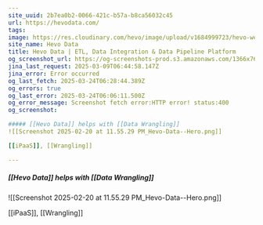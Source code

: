 ```yaml
---
site_uuid: 2b7ea0b2-0066-421c-b57a-b8ca56032c45
url: https://hevodata.com/
tags: 
image: https://res.cloudinary.com/hevo/image/upload/v1684999723/hevo-website/social-share-thumbnails/logo-fb-meta_yajbqg.png
site_name: Hevo Data
title: Hevo Data | ETL, Data Integration & Data Pipeline Platform
og_screenshot_url: https://og-screenshots-prod.s3.amazonaws.com/1366x768/80/false/8b466fd98e47d31eddad2c01dec4ecfab1bc3d1950ff59b8b5f7d4be47ca8d52.jpeg
jina_last_request: 2025-03-09T06:44:58.147Z
jina_error: Error occurred
og_last_fetch: 2025-03-24T06:28:44.389Z
og_errors: true
og_last_error: 2025-03-24T06:06:11.500Z
og_error_message: Screenshot fetch error:HTTP error! status:400
og_screenshot: 

##### [[Hevo Data]] helps with [[Data Wrangling]]
![[Screenshot 2025-02-20 at 11.55.29 PM_Hevo-Data--Hero.png]]

[[iPaaS]], [[Wrangling]]

---
```



##### [[Hevo Data]] helps with [[Data Wrangling]]
![[Screenshot 2025-02-20 at 11.55.29 PM_Hevo-Data--Hero.png]]

[[iPaaS]], [[Wrangling]]
